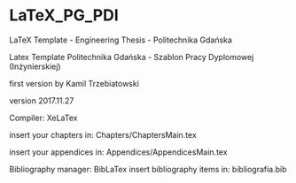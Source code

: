 # LaTeX_PG_PDI
LaTeX Template - Engineering Thesis - Politechnika Gdańska

Latex Template
Politechnika Gdańska - Szablon Pracy Dyplomowej (Inżynierskiej)

first version by Kamil Trzebiatowski

version 2017.11.27

Compiler: XeLaTex

insert your chapters in: Chapters/ChaptersMain.tex

insert your appendices in: Appendices/AppendicesMain.tex

Bibliography manager: BibLaTex
insert bibliography items in: bibliografia.bib
